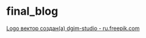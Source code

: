 # final_blog


<a href="https://ru.freepik.com/vectors/logo">Logo вектор создан(а) dgim-studio - ru.freepik.com</a>
